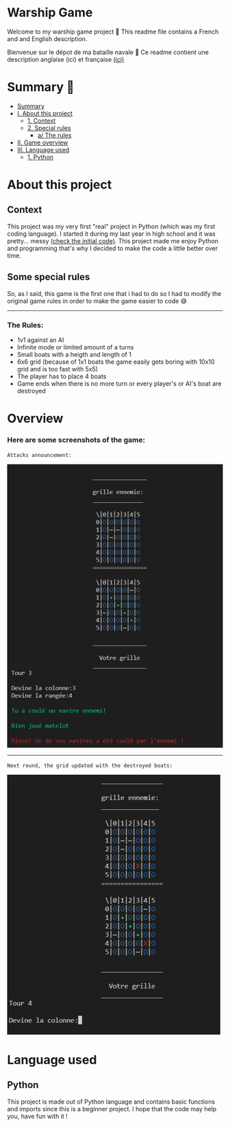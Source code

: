 # Warship Game

Welcome to my warship game project 👋
This readme file contains a French and and English description.

Bienvenue sur le dépot de ma bataille navale 👋
Ce readme contient une description anglaise (ici) et française [(ici)](./french-readme/README.md)

# Summary 📄

- [Summary](#summary)
- [I. About this project](#About-this-project)
  - [1. Context](#Context)
  - [2. Special rules](#Some-special-rules)
    - [a/ The rules](#The-Rules)
- [II. Game overview](#overview)
- [III. Language used](#language-used)
  - [1. Python](#Python)

# About this project

## Context

This project was my very first "real" project in Python (which was my first coding language). 
I started it during my last year in high school and it was pretty... messy [(check the initial code)](./games/warship_v1.py).
This project made me enjoy Python and programming that's why I decided to make the code a little better over time.

## Some special rules

So, as I said, this game is the first one that i had to do so I had to modify the original game rules in order to make the game easier to code 😅

---

### The Rules:
- 1v1 against an AI
- Infinite mode or limited amount of a turns
- Small boats with a heigth and length of 1
- 6x6 grid (because of 1x1 boats the game easily gets boring with 10x10 grid and is too fast with 5x5)
- The player has to place 4 boats
- Game ends when there is no more turn or every player's or AI's boat are destroyed

# Overview

### Here are some screenshots of the game:
``Attacks announcement:``

![](./img/warship_1.png)

---

``Next round, the grid updated with the destroyed boats:``

![](./img/warship_2.png)

# Language used

## Python

This project is made out of Python language and contains basic functions and imports since this is a beginner project.
I hope that the code may help you, have fun with it !